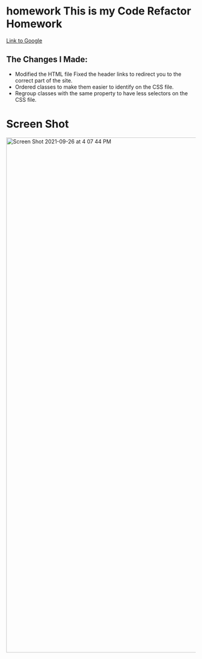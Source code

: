 # homework This is my Code Refactor Homework 
[Link to Google](https://github.com/kbentley7/homework)

## The Changes I Made:

-	Modified the HTML file
    Fixed the header links to redirect you to the correct part of the site.
-	Ordered classes to make them easier to identify on the CSS file.
-	Regroup classes with the same property to have less selectors on the CSS file.
# Screen Shot
<img width="1368" alt="Screen Shot 2021-09-26 at 4 07 44 PM" src="https://user-images.githubusercontent.com/89366416/134826362-3ec19184-7cec-45ca-8a18-653b2370fb1f.png">
